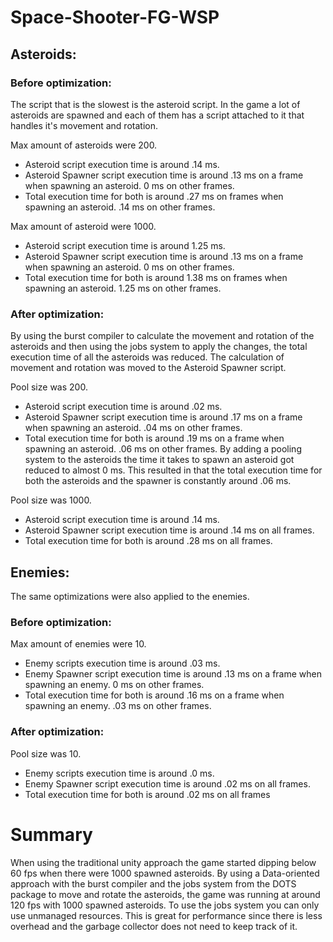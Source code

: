 # Space-Shooter-FG-WSP
 
## Asteroids:
### Before optimization:
The script that is the slowest is the asteroid script. In the game a lot of asteroids are spawned and each of them has a script attached to it that handles it's movement and rotation.

Max amount of asteroids were 200.
- Asteroid script execution time is around .14 ms.
- Asteroid Spawner script execution time is around .13 ms on a frame when spawning an asteroid. 0 ms on other frames.
- Total execution time for both is around .27 ms on frames when spawning an asteroid. .14 ms on other frames.

Max amount of asteroid were 1000.
- Asteroid script execution time is around 1.25 ms.
- Asteroid Spawner script execution time is around .13 ms on a frame when spawning an asteroid. 0 ms on other frames.
- Total execution time for both is around 1.38 ms on frames when spawning an asteroid. 1.25 ms on other frames.

### After optimization:
By using the burst compiler to calculate the movement and rotation of the asteroids and then using the jobs system to apply the changes, the total execution time of all the asteroids was reduced. The calculation of movement and rotation was moved to the Asteroid Spawner script.

Pool size was 200.
- Asteroid script execution time is around .02 ms.
- Asteroid Spawner script execution time is around .17 ms on a frame when spawning an asteroid. .04 ms on other frames.
- Total execution time for both is around .19 ms on a frame when spawning an asteroid. .06 ms on other frames.
By adding a pooling system to the asteroids the time it takes to spawn an asteroid got reduced to almost 0 ms. This resulted in that the total execution time for both the asteroids and the spawner is constantly around .06 ms.

Pool size was 1000.
- Asteroid script execution time is around .14 ms.
- Asteroid Spawner script execution time is around .14 ms on all frames.
- Total execution time for both is around .28 ms on all frames.

## Enemies:
The same optimizations were also applied to the enemies.

### Before optimization:
Max amount of enemies were 10.
- Enemy scripts execution time is around .03 ms.
- Enemy Spawner script execution time is around .13 ms on a frame when spawning an enemy. 0 ms on other frames.
- Total execution time for both is around .16 ms on a frame when spawning an enemy. .03 ms on other frames.

### After optimization:
Pool size was 10.
- Enemy scripts execution time is around .0 ms.
- Enemy Spawner script execution time is around .02 ms on all frames.
- Total execution time for both is around .02 ms on all frames

# Summary
When using the traditional unity approach the game started dipping below 60 fps when there were 1000 spawned asteroids.
By using a Data-oriented approach with the burst compiler and the jobs system from the DOTS package to move and rotate the asteroids, the game was running at around 120 fps with 1000 spawned asteroids.
To use the jobs system you can only use unmanaged resources. This is great for performance since there is less overhead and the garbage collector does not need to keep track of it.
